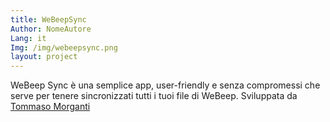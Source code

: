 ```yaml
---
title: WeBeepSync
Author: NomeAutore
Lang: it
Img: /img/webeepsync.png
layout: project
---
```

WeBeep Sync è una semplice app, user-friendly e senza compromessi che serve per tenere sincronizzati tutti i tuoi file di WeBeep. Sviluppata da <a href="https://github.com/toto04">Tommaso Morganti</a>
